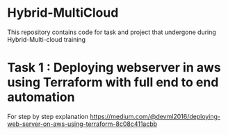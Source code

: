 # Hybrid-MultiCloud
This repository contains code for task and project that undergone during Hybrid-Multi-cloud training

# Task 1 : Deploying webserver in aws using Terraform with full end to end automation
For step by step explanation 
https://medium.com/@devml2016/deploying-web-server-on-aws-using-terraform-8c08c411acbb

